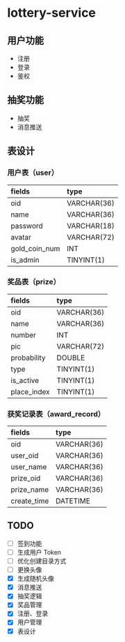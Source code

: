 # lottery-service

## 用户功能

- 注册
- 登录
- 鉴权

## 抽奖功能

- 抽奖
- 消息推送

## 表设计

### 用户表（user）

| fields        | type        |
| :------------ | :---------- |
| oid           | VARCHAR(36) |
| name          | VARCHAR(36) |
| password      | VARCHAR(18) |
| avatar        | VARCHAR(72) |
| gold_coin_num | INT         |
| is_admin      | TINYINT(1)  |

### 奖品表（prize）

| fields      | type        |
| :---------- | :---------- |
| oid         | VARCHAR(36) |
| name        | VARCHAR(36) |
| number      | INT         |
| pic         | VARCHAR(72) |
| probability | DOUBLE      |
| type        | TINYINT(1)  |
| is_active   | TINYINT(1)  |
| place_index | TINYINT(1)  |

### 获奖记录表（award_record）

| fields      | type        |
| :---------- | :---------- |
| oid         | VARCHAR(36) |
| user_oid    | VARCHAR(36) |
| user_name   | VARCHAR(36) |
| prize_oid   | VARCHAR(36) |
| prize_name  | VARCHAR(36) |
| create_time | DATETIME    |

## TODO

- [ ] 签到功能
- [ ] 生成用户 Token
- [ ] 优化创建目录方式
- [ ] 更换头像
- [x] 生成随机头像
- [x] 消息推送
- [x] 抽奖逻辑
- [x] 奖品管理
- [x] 注册、登录
- [x] 用户管理
- [x] 表设计
